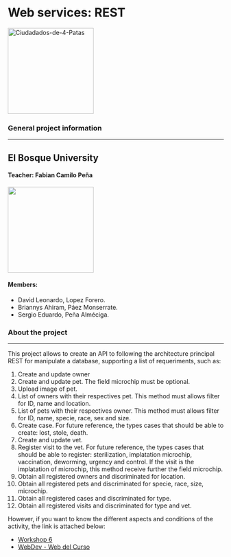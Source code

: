 # Web services: REST
<a href="https://imgbb.com/"><img src="https://i.ibb.co/gJcp2vH/Ciudadados-de-4-Patas.png" alt="Ciudadados-de-4-Patas" border="0" width="200" height="200"></a>
### General project information 
***
## El Bosque University ##
#### Teacher: Fabian Camilo Peña ####
<img src="http://www.acofi.edu.co/eiei2018/wp-content/uploads/2018/07/Logo-Universidad-El-Bosque.jpg" width="200" height="200">

#### Members:
- David Leonardo, Lopez Forero.
- Briannys Ahiram, Páez Monserrate. 
- Sergio Eduardo, Peña Alméciga.

### About the project  ###
***
This project allows to create an API to following the architecture principal REST for manipulate a database, supporting a list of requeriments, such as: 
1. Create and update owner
2. Create and update pet. The field microchip must be optional.
3. Upload image of pet.
4. List of owners with their respectives pet. This method must allows filter for ID, name and location.
5. List of pets with their respectives owner. This method must allows filter for ID, name, specie, race, sex and size.
6. Create case. For future reference, the types cases that should be able to create: lost, stole, death.
7. Create and update vet.
8. Register visit to the vet. For future reference, the types cases that should be able to register: sterilization, implatation microchip, vaccination, deworming, urgency and control. If the visit is the implatation of microchip, this method receive further the field microchip.
9. Obtain all registered owners and discriminated for location.
10. Obtain all registered pets and discriminated for specie, race, size, microchip.
11. Obtain all registered cases and discriminated for type.
12. Obtain all registered visits and discriminated for type and vet.

However, if you want to know the different aspects and conditions of the activity, the link is attached below:
 - [Workshop 6](https://docs.google.com/document/d/14j9DWKrshs1lri94nKrBU7YSb4rI5_YrTPU-I82TdUI/edit)
 - [WebDev - Web del Curso](https://webdev-elbosque.github.io/syllabus.html)
